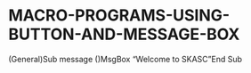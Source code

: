 # MACRO-PROGRAMS-USING-BUTTON-AND-MESSAGE-BOX

(General)Sub message ()MsgBox “Welcome to SKASC”End Sub
